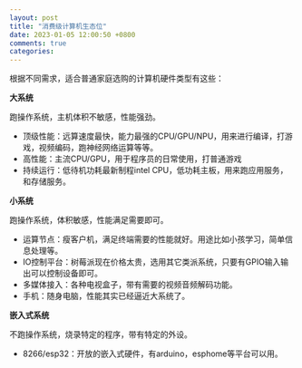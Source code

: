 ```yaml
---
layout: post
title: "消费级计算机生态位"
date: 2023-01-05 12:00:50 +0800
comments: true
categories:
---
```


根据不同需求，适合普通家庭选购的计算机硬件类型有这些：

**大系统**

跑操作系统，主机体积不敏感，性能强劲。

- 顶级性能：远算速度最快，能力最强的CPU/GPU/NPU，用来进行编译，打游戏，视频编码，跑神经网络运算等等。
- 高性能：主流CPU/GPU，用于程序员的日常使用，打普通游戏
- 持续运行：低待机功耗最新制程intel CPU，低功耗主板，用来跑应用服务，和存储服务。

**小系统**

跑操作系统，体积敏感，性能满足需要即可。

- 运算节点：瘦客户机，满足终端需要的性能就好。用途比如小孩学习，简单信息处理等。
- IO控制平台：树莓派现在价格太贵，选用其它类派系统，只要有GPIO输入输出可以控制设备即可。
- 多媒体接入：各种电视盒子，带有需要的视频音频解码功能。
- 手机：随身电脑，性能其实已经逼近大系统了。

**嵌入式系统**

不跑操作系统，烧录特定的程序，带有特定的外设。

- 8266/esp32：开放的嵌入式硬件，有arduino，esphome等平台可以用。
